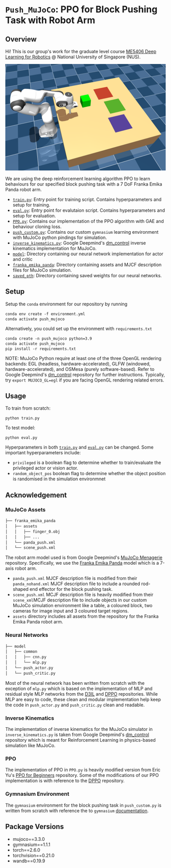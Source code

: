 # `Push_MuJoCo`: PPO for Block Pushing Task with Robot Arm

## Overview
Hi! This is our group's work for the graduate level course [ME5406 Deep Learning for Robotics](https://nusmods.com/courses/ME5406/deep-learning-for-robotics) @ National University of Singapore (NUS).

[![Watch the video](https://raw.githubusercontent.com/JericLew/Push_MuJoCo/main/mujoco_env.png)](https://drive.google.com/file/d/1vmEVcVk4UAusThqe8NbUYnQM-RlgJ4XU/view)

We are using the deep reinforcement learning algorithm PPO to learn behaviours for our specified block pushing task with a 7 DoF Franka Emika Panda robot arm.

-   [`train.py`](train.py): Entry point for training script. Contains hyperparameters and setup for training.
-   [`eval.py`](eval.py): Entry point for evalutaion script. Contains hyperparameters and setup for evaluation.
-   [`PPO.py`](PPO.py): Contains our implementation of the PPO algorithm with GAE and behaviour cloning loss.
-   [`push_custom.py`](push_custom.py): Contains our custom `gymnasium` learning environment with MuJoCo python pindings for simulation.
-   [`inverse_kinematics.py`](inverse_kinematics.py): Google Deepmind's [dm_control](https://github.com/google-deepmind/dm_control) inverse kinematics implementation for MuJoCo.
-   [`model`](model): Directory containing our neural network implementation for actor and critic
-   [`franka_emika_panda`](franka_emika_panda): Directory containing assets and MJCF description files for MuJoCo simulation.
-   [`saved_pth`](saved_pth): Directory containing saved weights for our neural networks.

## Setup
Setup the `conda` environment for our repository by running
```
conda env create -f environment.yml
conda activate push_mujoco
```

Alternatively, you could set up the environment with `requirements.txt`
```
conda create -n push_mujoco python=3.9
conda activate push_mujoco
pip install -r requirements.txt
```
NOTE: MuJoCo Python require at least one of the three OpenGL rendering backends: EGL (headless, hardware-accelerated), GLFW (windowed, hardware-accelerated), and OSMesa (purely software-based). Refer to Google Deepmind's [dm_control](https://github.com/google-deepmind/dm_control?tab=readme-ov-file#rendering) repository for further instructions. Typically, try `export MUJOCO_GL=egl` if you are facing OpenGL rendering related errors.

## Usage
To train from scratch:
```
python train.py
```

To test model:
```
python eval.py
```

Hyperparameters in both [`train.py`](train.py) and [`eval.py`](eval.py) can be changed. Some important hyperparameters include:
-   `privileged` is a boolean flag to determine whether to train/evaluate the privileged actor or vision actor.
-   `random_object_pos` boolean flag to determine whether the object position is randomised in the simulation environmnet


## Acknowledgement
### MuJoCo Assets
```bash
├── franka_emika_panda
│   ├── assets
│   │   ├── finger_0.obj
│   │   ├── ...
│   └── panda_push.xml
│   └── scene_push.xml
```
The robot arm model used is from Google Deepmind's [MuJoCo Menagerie](https://github.com/google-deepmind/mujoco_menagerie) repository. Specifically, we use the [Franka Emika Panda](https://github.com/google-deepmind/mujoco_menagerie/tree/main/franka_emika_panda) model which is a 7-axis robot arm.
- `panda_push.xml` MJCF description file is modified from their `panda_nohand.xml` MJCF description file to include a rounded rod-shaped end effector for the block pushing task.
- `scene_push.xml` MCJF description file is heavily modified from their `scene_xml`MCJF description file to include objects in our custom MuJoCo simulation environment like a table, a coloured block, two cameras for image input and 3 coloured target regions.
- `assets` directory includes all assets from the repository for the Franka Emika Panda robot arm. 

### Neural Networks
```bash
├── model
│   ├── common
│   │   ├── cnn.py
│   │   └── mlp.py
│   └── push_actor.py
│   └── push_critic.py
```
Most of the neural network has been written from scratch with the exception of `mlp.py` which is based on the implementation of MLP and residual style MLP networks from the [D3IL](https://github.com/ALRhub/d3il/blob/main/agents/models/common/mlp.py) and [DPPO](https://github.com/irom-princeton/dppo/blob/main/model/common/mlp.py) repositories. While MLP are easy to code, these clean and modular implementation help keep the code in `push_actor.py` and `push_critic.py` clean and readable.

### Inverse Kinematics
The implementation of inverse kinematics for the MuJoCo simulator in `inverse_kinematics.py` is taken from Google Deepmind's [dm_control](https://github.com/google-deepmind/dm_control) repository which is meant for Reinforcement Learning in physics-based simulation like MuJoCo.

### PPO
The implementation of PPO in `PPO.py` is heavily modified version from Eric Yu's [PPO for Beginners](https://github.com/ericyangyu/PPO-for-Beginners) repository. Some of the modifications of our PPO implementation is with reference to the [DPPO](https://github.com/irom-princeton/dppo) repository.

### Gymnasium Environment
The `gymnasium` environment for the block pushing task in `push_custom.py` is written from scratch with reference the to `gymnasium` [documentation](https://gymnasium.farama.org/).

## Package Versions
-   mujoco==3.3.0
-   gymnasium==1.1.1
-   torch==2.6.0
-   torchvision==0.21.0
-   wandb==0.19.9
